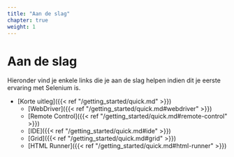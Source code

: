 ```yaml
---
title: "Aan de slag"
chapter: true
weight: 1
---
```


# Aan de slag

Hieronder vind je enkele links die je aan de slag helpen
indien dit je eerste ervaring met Selenium is.

* [Korte uitleg]({{< ref "/getting_started/quick.md" >}})
  * [WebDriver]({{< ref "/getting_started/quick.md#webdriver" >}})
  * [Remote Control]({{< ref "/getting_started/quick.md#remote-control" >}})
  * [IDE]({{< ref "/getting_started/quick.md#ide" >}})
  * [Grid]({{< ref "/getting_started/quick.md#grid" >}})
  * [HTML Runner]({{< ref "/getting_started/quick.md#html-runner" >}})
